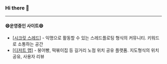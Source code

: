 ### Hi there 👋
<!--
**779003/779003** is a ✨ _special_ ✨ repository because its `README.md` (this file) appears on your GitHub profile.

Here are some ideas to get you started:

- 🔭 I’m currently working on ...
- 🌱 I’m currently learning ...
- 👯 I’m looking to collaborate on ...
- 🤔 I’m looking for help with ...
- 💬 Ask me about ...
- 📫 How to reach me: ...
- 😄 Pronouns: ...
- ⚡ Fun fact: ...
-->

-----
#### 😄운영중인 사이트😄

* [[시크릿 스레드]](http://secret-thread.com) - 익명으로 활동할 수 있는 스레드플로팅 형식의 커뮤니티. 키워드로 소통하는 공간
* [[디저트 맵]](https://dessert-map.com) - 붕어빵, 떡볶이집 등 길거리 노점 위치 공유 플랫폼. 지도형식의 위치 공유, 사용자 리뷰

<!--
-----
[![779003's github stats](https://github-readme-stats.vercel.app/api/top-langs/?username=779003&show_icons=true&hide_border=true&title_color=004386&icon_color=004386&layout=compact)](https://github.com/779003)
-->
